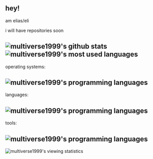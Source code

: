 hey!
---
am elias/eli

i will have repositories soon

![multiverse1999's github stats](https://github-readme-stats.vercel.app/api?username=multiverse1999&theme=dark&line_height=20&show_icons=true&include_all_commits=true&count_private=true)
![multiverse1999's most used languages](https://github-readme-stats.vercel.app/api/top-langs?username=multiverse1999&theme=dark&layout=compact&show_icons=true&exclude_repo=colab-notebooks)
---
operating systems:

![multiverse1999's programming languages](https://skillicons.dev/icons?i=windows,linux,bsd,plan9)
---
languages:

![multiverse1999's programming languages](https://skillicons.dev/icons?i=python,lua,perl,c,html,css,bash)
---
tools:

![multiverse1999's programming languages](https://skillicons.dev/icons?i=vscode,vim,git)
---
![multiverse1999's viewing statistics](https://komarev.com/ghpvc/?username=multiverse1999&color=6607ce)
